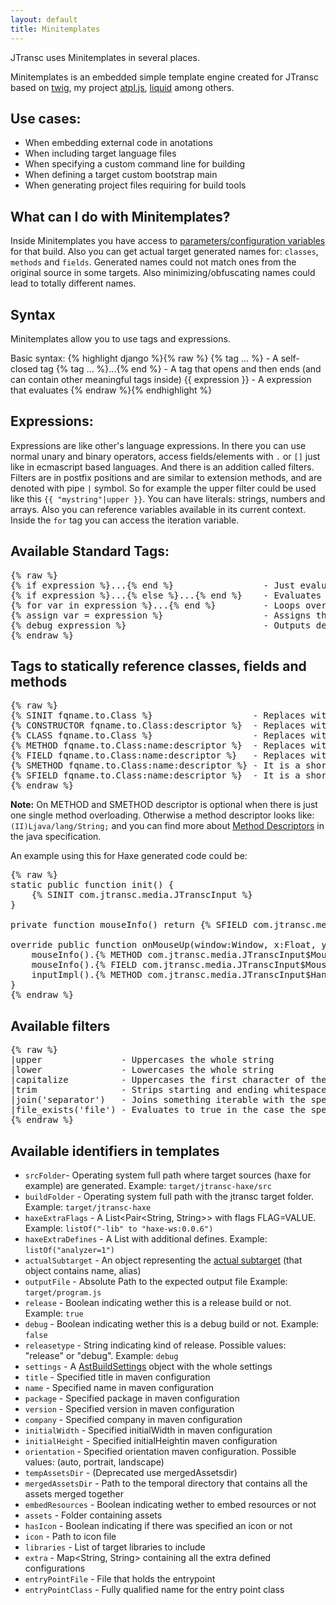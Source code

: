 ```yaml
---
layout: default
title: Minitemplates
---
```


JTransc uses Minitemplates in several places.

Minitemplates is an embedded simple template engine created for JTransc based on [twig](http://twig.sensiolabs.org/documentation), my project [atpl.js](https://github.com/soywiz/atpl.js), [liquid](https://shopify.github.io/liquid/) among others.

## Use cases:
* When embedding external code in anotations
* When including target language files
* When specifying a custom command line for building
* When defining a target custom bootstrap main
* When generating project files requiring for build tools

## What can I do with Minitemplates?

Inside Minitemplates you have access to [parameters/configuration variables](https://github.com/jtransc/jtransc/wiki/Available-Maven-Options#mandatory) for that build.
Also you can get actual target generated names for: `classes`, `methods` and `fields`.
Generated names could not match ones from the original source in some targets. Also minimizing/obfuscating names could lead to totally different names.

## Syntax

Minitemplates allow you to use tags and expressions.

Basic syntax:
{% highlight django %}{% raw %}
{% tag ... %}                - A self-closed tag
{% tag ... %}...{% end %}    - A tag that opens and then ends (and can contain other meaningful tags inside)
{{ expression }}             - A expression that evaluates
{% endraw %}{% endhighlight %}

## Expressions:

Expressions are like other's language expressions. In there you can use normal unary and binary operators, access fields/elements with `.` or `[]` just like in ecmascript based languages.
And there is an addition called filters. Filters are in postfix positions and are similar to extension methods, and are denoted with pipe `|` symbol. So for example the upper filter could be used like this `{{ "mystring"|upper }}`.
You can have literals: strings, numbers and arrays.
Also you can reference variables available in its current context. Inside the `for` tag you can access the iteration variable.

## Available Standard Tags:

<pre>{% raw %}
{% if expression %}...{% end %}                 - Just evaluates fragment inside tag in the case expression evaluates as truthful
{% if expression %}...{% else %}...{% end %}    - Evaluates if or else blocks depending on the expression result
{% for var in expression %}...{% end %}         - Loops over an iterable expression and holds each value in the specified var
{% assign var = expression %}                   - Assigns the result of an expression to a variable
{% debug expression %}                          - Outputs debug information
{% endraw %}</pre>

## Tags to statically reference classes, fields and methods

<pre>{% raw %}
{% SINIT fqname.to.Class %}                   - Replaces with a complete statement with a static initializer for a class. You must call this before calling or accessing static methods and fields.
{% CONSTRUCTOR fqname.to.Class:descriptor %}  - Replaces with a class instantiation code for a specific constructor, requires appending brackets later.
{% CLASS fqname.to.Class %}                   - Replaces with the fully qualified name of the class.
{% METHOD fqname.to.Class:name:descriptor %}  - Replaces with the method name.
{% FIELD fqname.to.Class:name:descriptor %}   - Replaces with the field name.
{% SMETHOD fqname.to.Class:name:descriptor %} - It is a shortcut for CLASS + METHOD tags for calling static methods.
{% SFIELD fqname.to.Class:name:descriptor %}  - It is a shortcut for CLASS + FIELD tags for accessing static fields.
{% endraw %}</pre>

**Note:** On METHOD and SMETHOD descriptor is optional when there is just one single method overloading. Otherwise a method descriptor looks like: `(II)Ljava/lang/String;` and you can find more about [Method Descriptors](https://docs.oracle.com/javase/specs/jvms/se7/html/jvms-4.html#jvms-4.3) in the java specification.

An example using this for Haxe generated code could be:

<pre>{% raw %}
static public function init() {
    {% SINIT com.jtransc.media.JTranscInput %}
}

private function mouseInfo() return {% SFIELD com.jtransc.media.JTranscInput:mouseInfo %};

override public function onMouseUp(window:Window, x:Float, y:Float, button:Int):Void {
	mouseInfo().{% METHOD com.jtransc.media.JTranscInput$MouseInfo:setScreenXY %}(Std.int(x), Std.int(y));
	mouseInfo().{% FIELD com.jtransc.media.JTranscInput$MouseInfo:buttons %} &= ~(1 << button);
	inputImpl().{% METHOD com.jtransc.media.JTranscInput$Handler:onMouseUp %}(mouseInfo());
}
{% endraw %}</pre>

## Available filters

<pre>{% raw %}
|upper               - Uppercases the whole string
|lower               - Lowercases the whole string
|capitalize          - Uppercases the first character of the string and lowercases the rest
|trim                - Strips starting and ending whitespace characters
|join('separator')   - Joins something iterable with the specified separator
|file_exists('file') - Evaluates to true in the case the specified file exists
{% endraw %}</pre>

## Available identifiers in templates

* `srcFolder`- Operating system full path where target sources (haxe for example) are generated. Example: `target/jtransc-haxe/src`
* `buildFolder` -  Operating system full path with the jtransc target folder. Example: `target/jtransc-haxe`
* `haxeExtraFlags` - A List<Pair<String, String>> with flags FLAG=VALUE. Example: `listOf("-lib" to "haxe-ws:0.0.6")`
* `haxeExtraDefines` - A List<String> with additional defines. Example: `listOf("analyzer=1")`
* `actualSubtarget` - An object representing the [actual subtarget](https://github.com/jtransc/jtransc/blob/master/jtransc-rt-core/src/com/jtransc/annotation/haxe/HaxeAddSubtarget.java) (that object contains name, alias)
* `outputFile` - Absolute Path to the expected output file Example: `target/program.js`
* `release` - Boolean indicating wether this is a release build or not. Example: `true`
* `debug` - Boolean indicating wether this is a debug build or not. Example: `false`
* `releasetype` - String indicating kind of release. Possible values: "release" or "debug". Example: `debug`
* `settings` - A [AstBuildSettings](https://github.com/jtransc/jtransc/blob/master/jtransc-core/src/com/jtransc/ast/ast.kt) object with the whole settings
* `title` - Specified title in maven configuration
* `name` - Specified name in maven configuration
* `package` - Specified package in maven configuration
* `version` - Specified version in maven configuration
* `company` - Specified company in maven configuration
* `initialWidth` - Specified initialWidth in maven configuration
* `initialHeight` - Specified initialHeightin maven configuration
* `orientation` - Specified orientation maven configuration. Possible values: (auto, portrait, landscape)
* `tempAssetsDir` - (Deprecated use mergedAssetsdir)
* `mergedAssetsDir` - Path to the temporal directory that contains all the assets merged together
* `embedResources` - Boolean indicating wether to embed resources or not
* `assets` - Folder containing assets
* `hasIcon` - Boolean indicating if there was specified an icon or not
* `icon` - Path to icon file
* `libraries` - List of target libraries to include
* `extra` - Map<String, String> containing all the extra defined configurations
* `entryPointFile` - File that holds the entrypoint
* `entryPointClass` - Fully qualified name for the entry point class
